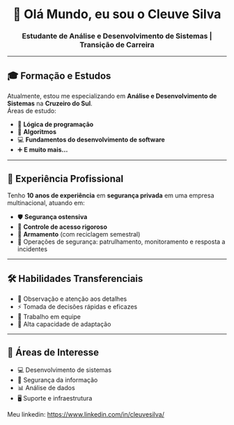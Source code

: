 <!-- Banner de apresentação -->
<h1 align="center">👋 Olá Mundo, eu sou o Cleuve Silva</h1>
<h3 align="center">Estudante de Análise e Desenvolvimento de Sistemas | Transição de Carreira</h3>

---

## 🎓 Formação e Estudos
Atualmente, estou me especializando em **Análise e Desenvolvimento de Sistemas** na **Cruzeiro do Sul**.  
Áreas de estudo:
- 🧠 **Lógica de programação**
- 🔢 **Algoritmos**
- 💻 **Fundamentos do desenvolvimento de software**
- ➕️ **E muito mais...**

---

## 💼 Experiência Profissional
Tenho **10 anos de experiência** em **segurança privada** em uma empresa multinacional, atuando em:
- 🛡 **Segurança ostensiva**
- 🔑 **Controle de acesso rigoroso**
- 🔫 **Armamento** (com reciclagem semestral)
- 🚓 Operações de segurança: patrulhamento, monitoramento e resposta a incidentes

---

## 🛠 Habilidades Transferenciais
- 👀 Observação e atenção aos detalhes  
- ⚡ Tomada de decisões rápidas e eficazes  
- 🤝 Trabalho em equipe  
- 🔄 Alta capacidade de adaptação  

---

## 📌 Áreas de Interesse
- 💻 Desenvolvimento de sistemas  
- 🔐 Segurança da informação  
- 📊 Análise de dados  
- 🖥 Suporte e infraestrutura  


Meu linkedin: https://www.linkedin.com/in/cleuvesilva/
